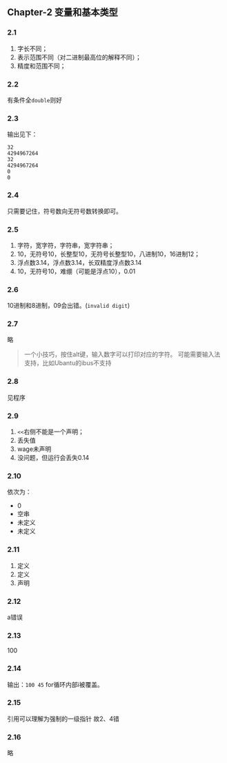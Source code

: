 ## Chapter-2 变量和基本类型

### 2.1

1. 字长不同；
2. 表示范围不同（对二进制最高位的解释不同）；
3. 精度和范围不同；

### 2.2

有条件全`double`则好

### 2.3 

输出见下：

```shell
32
4294967264
32
4294967264
0
0
```

### 2.4

只需要记住，符号数向无符号数转换即可。


### 2.5 

1. 字符，宽字符，字符串，宽字符串；
2. 10，无符号10，长整型10，无符号长整型10，八进制10，16进制12；
3. 浮点数3.14，浮点数3.14，长双精度浮点数3.14
4. 10，无符号10，难绷（可能是浮点10），0.01

### 2.6 

10进制和8进制，09会出错。(`invalid digit`)

### 2.7

略

> 一个小技巧，按住alt键，输入数字可以打印对应的字符。
> 可能需要输入法支持，比如Ubantu的ibus不支持

### 2.8 

见程序

### 2.9

1. `<<`右侧不能是一个声明；
2. 丢失值
3. wage未声明
4. 没问题，但运行会丢失0.14

### 2.10

依次为：
- 0
- 空串
- 未定义
- 未定义

### 2.11

1. 定义
2. 定义
3. 声明

### 2.12
a错误


### 2.13

100

### 2.14

输出：`100 45`
for循环内部i被覆盖。

### 2.15

引用可以理解为强制的一级指针
故2、4错

### 2.16

略
